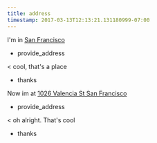 ```yaml
---
title: address
timestamp: 2017-03-13T12:13:21.131180999-07:00
---
```


I'm in [San Francisco](location/address)
* provide_address

< cool, that's a place
* thanks

Now im at [1026 Valencia St San Francisco](location/address)
* provide_address

< oh alright. That's cool
* thanks
